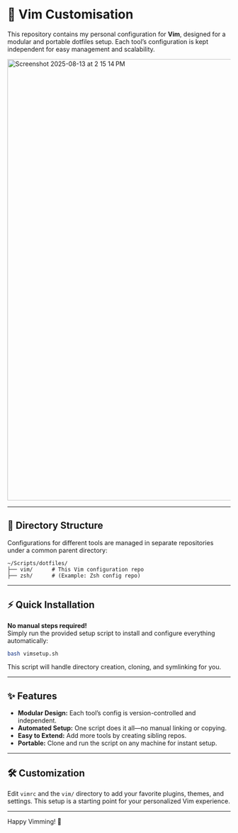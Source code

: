 # 🚀 Vim Customisation

This repository contains my personal configuration for **Vim**, designed for a modular and portable dotfiles setup. Each tool’s configuration is kept independent for easy management and scalability.

<img width="839" height="996" alt="Screenshot 2025-08-13 at 2 15 14 PM" src="https://github.com/user-attachments/assets/950d3ad7-f86b-498e-9029-b968b93ddd4a" />


---

## 📁 Directory Structure

Configurations for different tools are managed in separate repositories under a common parent directory:

```
~/Scripts/dotfiles/
├── vim/      # This Vim configuration repo
├── zsh/      # (Example: Zsh config repo)
```

---

## ⚡️ Quick Installation

**No manual steps required!**  
Simply run the provided setup script to install and configure everything automatically:

```sh
bash vimsetup.sh
```

This script will handle directory creation, cloning, and symlinking for you.

---

## ✨ Features

- **Modular Design:** Each tool’s config is version-controlled and independent.
- **Automated Setup:** One script does it all—no manual linking or copying.
- **Easy to Extend:** Add more tools by creating sibling repos.
- **Portable:** Clone and run the script on any machine for instant setup.

---

## 🛠️ Customization

Edit `vimrc` and the `vim/` directory to add your favorite plugins, themes, and settings. This setup is a starting point for your personalized Vim experience.

---

Happy Vimming! 🎉
